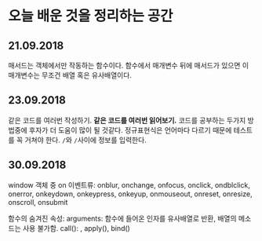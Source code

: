 오늘 배운 것을 정리하는 공간
====

## 21.09.2018
매서드는 객체에서만 작동하는 함수이다. 함수에서 매개변수 뒤에 매서드가 있으면 이 매개변수는 무조건 배열 혹은 유사배열이다.

## 23.09.2018
같은 코드를 여러번 작성하기. __같은 코드를 여러번 읽어보기.__ 코드를 공부하는 두가지 방법중에 후자가 더 도움이 많이 될 것같다.
정규표현식은 언어마다 다르기 때문에 테스트를 꼭 거쳐야 한다. ```/```와 ```/```사이에 정보를 입력한다.

## 30.09.2018
window 객체 중 on 이벤트류: onblur, onchange, onfocus, onclick, ondblclick, onerror, onkeydown, onkeypress, onkeyup, onmouseout, onreset, onresize, onscroll, onsubmit  
  
함수의 숨겨진 속성: 
 arguments: 함수에 들어온 인자를 유사배열로 반환, 배열의 메소드는 사용 불가함.
 call(): , apply(), bind()
